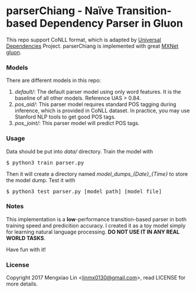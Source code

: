 parserChiang - Naïve Transition-based Dependency Parser in Gluon
=====
This repo support CoNLL format, which is adapted by [Universal Dependencies](http://universaldependencies.org/) Project. parserChiang is implemented with great [MXNet gluon](http://gluon.mxnet.io/).

### Models
There are different models in this repo:
1. *default/*: The default parser model using only word features. It is the baseline of all other models. Reference UAS > 0.84.
2. *pos_aid/*: This parser model requires standard POS tagging during inference, which is provided in CoNLL dataset. In practice, you may use Stanford NLP tools to get good POS tags.
3. *pos_joint/*: This parser model will predict POS tags. 

### Usage
Data should be put into *data/* directory. Train the model with
<pre>
$ python3 train_parser.py
</pre>
Then it will create a directory named *model_dumps_{Date}_{Time}* to store the model dump. Test it with
<pre>
$ python3 test_parser.py [model_path] [model_file]
</pre>

### Notes
This implementation is a **low**-performance transition-based parser in both training speed and predicition accuracy. I created it as a toy model simply for learning natural language processing. **DO NOT USE IT IN ANY REAL WORLD TASKS**. 

Have fun with it!

### License
Copyright 2017 Mengxiao Lin \<linmx0130@gmail.com\>, read LICENSE for more details.

